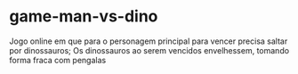 # game-man-vs-dino
Jogo online em que para o personagem principal para vencer precisa saltar por dinossauros;
Os dinossauros ao serem vencidos envelhessem, tomando forma fraca com pengalas

